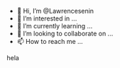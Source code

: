 - 👋 Hi, I’m @Lawrencesenin
- 👀 I’m interested in ...
- 🌱 I’m currently learning ...
- 💞️ I’m looking to collaborate on ...
- 📫 How to reach me ...

<!---
Lawrencesenin/Lawrencesenin is a ✨ special ✨ repository because its `README.md` (this file) appears on your GitHub profile.
You can click the Preview link to take a look at your changes.
--->
hela